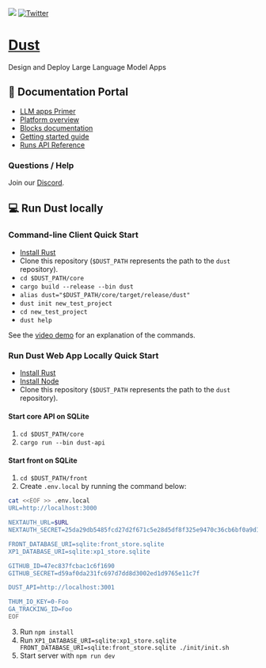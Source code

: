 [![](https://dcbadge.vercel.app/api/server/8NJR3zQU5X?compact=true&style=flat)](https://discord.gg/8NJR3zQU5X) [![Twitter](https://img.shields.io/twitter/url.svg?label=Follow%20%40dust4ai&style=social&url=https%3A%2F%2Ftwitter.com-dust4ai)](https://twitter.com/dust4ai)

# [Dust](https://dust.tt)

Design and Deploy Large Language Model Apps

## :book: Documentation Portal

- [LLM apps Primer](https://docs.dust.tt/introduction)
- [Platform overview](https://docs.dust.tt/overview)
- [Blocks documentation](https://docs.dust.tt/core-blocks)
- [Getting started guide](https://docs.dust.tt/quickstart)
- [Runs API Reference](https://docs.dust.tt/runs)

### Questions / Help

Join our [Discord](https://discord.gg/8NJR3zQU5X).

## :computer: Run Dust locally

### Command-line Client Quick Start

- [Install Rust](https://www.rust-lang.org/tools/install)
- Clone this repository (`$DUST_PATH` represents the path to the `dust` repository).
- `cd $DUST_PATH/core`
- `cargo build --release --bin dust`
- `alias dust="$DUST_PATH/core/target/release/dust"`
- `dust init new_test_project`
- `cd new_test_project`
- `dust help`

See the [video demo](https://demo.dust.tt) for an explanation of the commands.

### Run Dust Web App Locally Quick Start

- [Install Rust](https://www.rust-lang.org/tools/install)
- [Install Node](https://nodejs.org/en/download/)
- Clone this repository (`$DUST_PATH` represents the path to the `dust` repository).

#### Start core API on SQLite

1. `cd $DUST_PATH/core`
2. `cargo run --bin dust-api`

#### Start front on SQLite

1. `cd $DUST_PATH/front`
2. Create `.env.local` by running the command below:

```sh
cat <<EOF >> .env.local
URL=http://localhost:3000

NEXTAUTH_URL=$URL
NEXTAUTH_SECRET=25da29db5485fcd27d2f671c5e28d5df8f325e9470c36cb6bf0a9d19c662255a

FRONT_DATABASE_URI=sqlite:front_store.sqlite
XP1_DATABASE_URI=sqlite:xp1_store.sqlite

GITHUB_ID=47ec837fcbac1c6f1690
GITHUB_SECRET=d59af0da231fc697d7dd8d3002ed1d9765e11c7f

DUST_API=http://localhost:3001

THUM_IO_KEY=0-Foo
GA_TRACKING_ID=Foo
EOF
```

3. Run `npm install`
4. Run `XP1_DATABASE_URI=sqlite:xp1_store.sqlite FRONT_DATABASE_URI=sqlite:front_store.sqlite ./init/init.sh`
5. Start server with `npm run dev`
